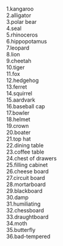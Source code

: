 1.kangaroo  
2.alligator  
3.polar bear  
4.seal  
5.rhinoceros  
6.hippopotamus  
7.leopard  
8.lion  
9.cheetah  
10.tiger  
11.fox  
12.hedgehog  
13.ferret  
14.squirrel  
15.aardvark  
16.baseball cap  
17.bowler  
18.helmet  
19.crown  
20.boater  
21.top hat  
22.dining table  
23.coffee table  
24.chest of drawers  
25.filling cabinet   
26.cheese board  
27.circuit board  
28.mortarboard  
29.blackboard  
30.damp  
31.humiliating  
32.chessboard  
33.draughtboard  
34.moth  
35.butterfly  
36.bad-tempered